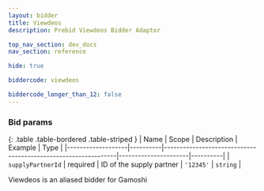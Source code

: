 ```yaml
---
layout: bidder
title: Viewdeos
description: Prebid Viewdeos Bidder Adaptor

top_nav_section: dev_docs
nav_section: reference

hide: true

biddercode: viewdeos

biddercode_longer_than_12: false
---
```


### Bid params

{: .table .table-bordered .table-striped }
| Name              | Scope    | Description                                                   | Example              | Type     |
|-------------------|----------|---------------------------------------------------------------|----------------------|----------|
| `supplyPartnerId` | required | ID of the supply partner | `'12345'`            | `string` |

Viewdeos is an aliased bidder for Gamoshi
